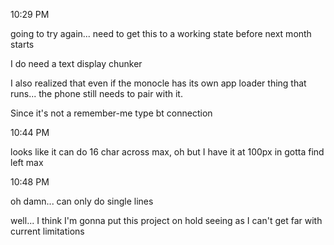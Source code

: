 10:29 PM

going to try again... need to get this to a working state before next month starts

I do need a text display chunker

I also realized that even if the monocle has its own app loader thing that runs... the phone still needs to pair with it.

Since it's not a remember-me type bt connection

10:44 PM

looks like it can do 16 char across max, oh but I have it at 100px in gotta find left max

10:48 PM

oh damn... can only do single lines

well... I think I'm gonna put this project on hold seeing as I can't get far with current limitations
